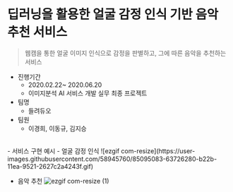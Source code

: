 # 딥러닝을 활용한 얼굴 감정 인식 기반 음악 추천 서비스
> 웹캠을 통한 얼굴 이미지 인식으로 감정을 판별하고, 그에 따른 음악을 추천하는 서비스
- 진행기간
  - 2020.02.22~ 2020.06.20
  - 이미지분석 AI 서비스 개발 실무 최종 프로젝트
- 팀명
  - 들려듀오
- 팀원
  - 이경희, 이동규, 김지승
<br>
- 서비스 구현 예시
  - 얼굴 감정 인식
![ezgif com-resize](https://user-images.githubusercontent.com/58945760/85095083-63726280-b22b-11ea-9521-2627c2a4243f.gif)

  - 음악 추천
![ezgif com-resize (1)](https://user-images.githubusercontent.com/58945760/85095111-72591500-b22b-11ea-8b10-c4a40e9b627e.gif)
